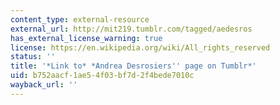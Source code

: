 ```yaml
---
content_type: external-resource
external_url: http://mit219.tumblr.com/tagged/aedesros
has_external_license_warning: true
license: https://en.wikipedia.org/wiki/All_rights_reserved
status: ''
title: '*Link to* *Andrea Desrosiers'' page on Tumblr*'
uid: b752aacf-1ae5-4f03-bf7d-2f4bede7010c
wayback_url: ''
---
```

